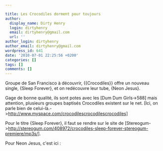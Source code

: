 ```yaml
---

title: Les Crocodiles dorment pour toujours
author:
  display_name: Dirty Henry
  login: dirtyhenry
  email: dirtyhenry@gmail.com
  url: ''
author_login: dirtyhenry
author_email: dirtyhenry@gmail.com
wordpress_id: 641
date: '2010-07-01 22:25:56 +0200'
categories: []
tags: []
comments: []
---
```

Groupe de San Francisco à découvrir, {{Crocodiles}} offre un nouveau single, {Sleep Forever}, et on redécouvre leur tube, {Neon Jesus}.

Gage de bonne qualité, ils sont potes avec les [Dum Dum Girls->588] mais attention, plusieurs groupes baptisés Crocodiles existent sur le net. [Ici, on parle bien de celui-là.->http://www.myspace.com/crocodilescrocodilescrocodiles]

Pour le titre {Sleep Forever}, il faut se rendre sur le site de [Stereogum->http://stereogum.com/408972/crocodiles-sleep-forever-stereogum-premiere/mp3s/].

Pour Neon Jesus, c'est ici :

<object width="480" height="385"><param name="movie" value="http://www.youtube.com/v/rfsKEdsmU7Y&hl=fr_FR&fs=1"></param><param name="allowFullScreen" value="true"></param><param name="allowscriptaccess" value="always"></param><embed src="http://www.youtube.com/v/rfsKEdsmU7Y&hl=fr_FR&fs=1" type="application/x-shockwave-flash" allowscriptaccess="always" allowfullscreen="true" width="480" height="385"></embed></object>
